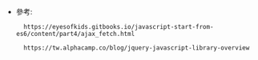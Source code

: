 * 參考: 
        
        https://eyesofkids.gitbooks.io/javascript-start-from-es6/content/part4/ajax_fetch.html

        https://tw.alphacamp.co/blog/jquery-javascript-library-overview
